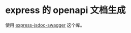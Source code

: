 # express 的 openapi 文档生成

使用 [express-jsdoc-swagger](https://github.com/brikev/express-jsdoc-swagger) 这个库。  
